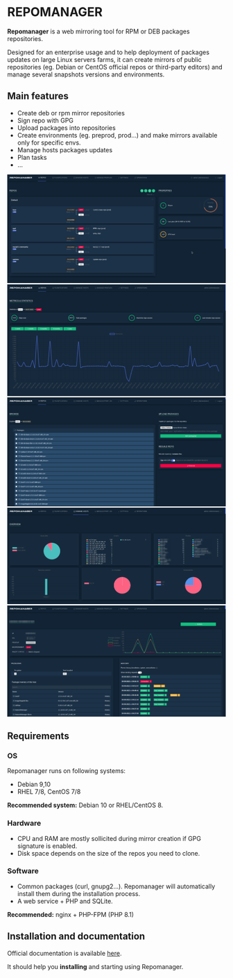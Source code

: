 <h1>REPOMANAGER</h1>

**Repomanager** is a web mirroring tool for RPM or DEB packages repositories.

Designed for an enterprise usage and to help deployment of packages updates on large Linux servers farms, it can create mirrors of public repositories (eg. Debian or CentOS official repos or third-party editors) and manage several snapshots versions and environments.

<h2>Main features</h2>

- Create deb or rpm mirror repositories
- Sign repo with GPG
- Upload packages into repositories
- Create environments (eg. preprod, prod...) and make mirrors available only for specific envs.
- Manage hosts packages updates
- Plan tasks
- ...

![alt text](https://github.com/lbr38/resources/blob/main/screenshots/repomanager/demo-1.gif?raw=true)
![alt text](https://github.com/lbr38/resources/blob/main/screenshots/repomanager/repomanager-2.png?raw=true)
![alt text](https://github.com/lbr38/resources/blob/main/screenshots/repomanager/repomanager-4.png?raw=true)
![alt text](https://github.com/lbr38/resources/blob/main/screenshots/repomanager/repomanager-5.png?raw=true)
![alt text](https://github.com/lbr38/resources/blob/main/screenshots/repomanager/repomanager-3.png?raw=true)

<h2>Requirements</h2>

<h3>OS</h3>

Repomanager runs on following systems:
- Debian 9,10
- RHEL 7/8, CentOS 7/8

**Recommended system:** Debian 10 or RHEL/CentOS 8.

<h3>Hardware</h3>

- CPU and RAM are mostly sollicited during mirror creation if GPG signature is enabled.
- Disk space depends on the size of the repos you need to clone.

<h3>Software</h3>

- Common packages (curl, gnupg2...). Repomanager will automatically install them during the installation process.
- A web service + PHP and SQLite.

**Recommended:** nginx + PHP-FPM (PHP 8.1)

<h2>Installation and documentation</h2>

Official documentation is available <a href="https://github.com/lbr38/repomanager/wiki">here</a>.

It should help you **installing** and starting using Repomanager.
